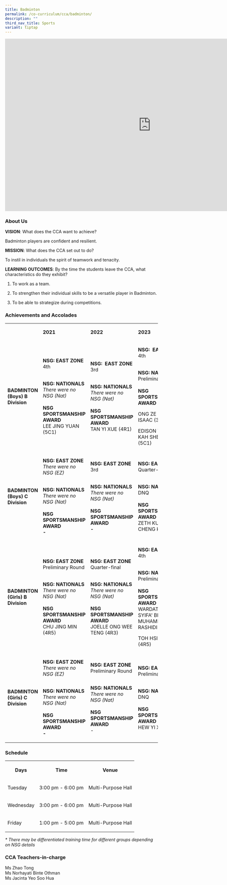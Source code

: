 ```yaml
---
title: Badminton
permalink: /co-curriculum/cca/badminton/
description: ""
third_nav_title: Sports
variant: tiptap
---
```

<div class="iframe-wrapper"><iframe height="569" width="960" allowfullscreen="true" frameborder="0" src="https://docs.google.com/presentation/d/1FW0k-MTzIIITn0Gpre2R7T7kJy8AsF-MMhZ8h77JJo4/embed?start=true&amp;loop=true&amp;delayms=3000"></iframe></div><h3>About Us</h3><p><strong>VISION</strong>: What does the CCA want to achieve?&nbsp;</p><p>Badminton players are confident and resilient.</p><p><strong>MISSION</strong>: What does the CCA set out to do?</p><p>To instil in individuals the spirit of teamwork and tenacity.</p><p><strong>LEARNING OUTCOMES</strong>: By the time the students leave the CCA, what characteristics do they exhibit?</p><ol data-tight="true" class="tight"><li><p>To work as a team.</p></li><li><p>To strengthen their individual skills to be a versatile player in Badminton.</p></li><li><p>To be able to strategize during competitions.</p></li></ol><h3>Achievements and Accolades</h3><table><tbody><tr><td rowspan="1" colspan="1"><p><strong>&nbsp;</strong></p></td><td rowspan="1" colspan="1"><p><strong>2021</strong></p></td><td rowspan="1" colspan="1"><p><strong>2022</strong></p></td><td rowspan="1" colspan="1"><p><strong>2023</strong></p></td></tr><tr><td rowspan="1" colspan="1"><p><strong>BADMINTON (Boys) B Division</strong></p></td><td rowspan="1" colspan="1"><p><strong>NSG: EAST ZONE <br></strong>4th</p><p><strong><br>NSG: NATIONALS<br></strong><em>There were no NSG (Nat)</em><strong><br><br>NSG SPORTSMANSHIP AWARD<br></strong>LEE JING YUAN (5C1)</p></td><td rowspan="1" colspan="1"><p><strong>NSG:&nbsp; EAST ZONE <br></strong>3rd</p><p><strong><br>NSG: NATIONALS<br></strong><em>There were no NSG (Nat)</em><strong><br><br>NSG SPORTSMANSHIP AWARD<br></strong>TAN YI XUE (4R1)</p></td><td rowspan="1" colspan="1"><p><strong>NSG:&nbsp; EAST ZONE <br></strong>4th</p><p><strong><br>NSG: NATIONALS<br></strong>Preliminary Round<strong><br><br>NSG SPORTSMANSHIP AWARD</strong></p><p>ONG ZE LIN, ISAAC (3R1)</p><p>EDISON YONG KAH SHENG (5C1)</p></td></tr><tr><td rowspan="1" colspan="1"><p><strong>BADMINTON (Boys) C Division</strong></p></td><td rowspan="1" colspan="1"><p><strong>NSG: EAST ZONE <br></strong><em>There were no NSG (EZ)</em></p><p><strong><br>NSG: NATIONALS<br></strong><em>There were no NSG (Nat)</em><strong><br><br>NSG SPORTSMANSHIP AWARD<br>-</strong></p></td><td rowspan="1" colspan="1"><p><strong>NSG: EAST ZONE <br></strong>3rd</p><p><strong><br>NSG: NATIONALS<br></strong><em>There were no NSG (Nat)</em><strong><br><br>NSG SPORTSMANSHIP AWARD<br>-</strong></p></td><td rowspan="1" colspan="1"><p><strong>NSG: EAST ZONE <br></strong>Quarter-finals</p><p><strong><br>NSG: NATIONALS<br></strong>DNQ<strong><br><br>NSG SPORTSMANSHIP AWARD<br></strong>ZETH KUIK CHENG KAI (2C2)</p></td></tr><tr><td rowspan="1" colspan="1"><p><strong>BADMINTON (Girls) B Division</strong></p></td><td rowspan="1" colspan="1"><p><strong>NSG: EAST ZONE <br></strong>Preliminary Round</p><p><strong><br>NSG: NATIONALS<br></strong><em>There were no NSG (Nat)</em><strong><br><br>NSG SPORTSMANSHIP AWARD<br></strong>CHU JING MIN (4R5)</p></td><td rowspan="1" colspan="1"><p><strong>NSG: EAST ZONE <br></strong>Quarter-final</p><p><strong><br>NSG: NATIONALS<br></strong><em>There were no NSG (Nat)</em><strong><br><br>NSG SPORTSMANSHIP AWARD<br></strong>JOELLE ONG WEE TENG (4R3)</p></td><td rowspan="1" colspan="1"><p><strong>NSG: EAST ZONE <br></strong>4th</p><p><strong><br>NSG: NATIONALS<br></strong>Preliminary Round<strong><br><br>NSG SPORTSMANSHIP AWARD<br></strong>WARDATUS SYIFA' BINTE MUHAMMAD RASHIDI (4C3)</p><p>TOH HSIN YIN (4R5)</p></td></tr><tr><td rowspan="1" colspan="1"><p><strong>BADMINTON (Girls) C Division</strong></p></td><td rowspan="1" colspan="1"><p><strong>NSG: EAST ZONE <br></strong><em>There were no NSG (EZ)</em></p><p><strong><br>NSG: NATIONALS<br></strong><em>There were no NSG (Nat)</em><strong><br><br>NSG SPORTSMANSHIP AWARD<br>-</strong></p></td><td rowspan="1" colspan="1"><p><strong>NSG: EAST ZONE <br></strong>Preliminary Round</p><p><strong><br>NSG: NATIONALS<br></strong><em>There were no NSG (Nat)</em><strong><br><br>NSG SPORTSMANSHIP AWARD<br></strong>-</p></td><td rowspan="1" colspan="1"><p><strong>NSG: EAST ZONE <br></strong>Preliminary Round</p><p><strong><br>NSG: NATIONALS<br></strong>DNQ<strong><br><br>NSG SPORTSMANSHIP AWARD<br></strong>HEW YI XIN (2R3)</p></td></tr></tbody></table><h3>Schedule</h3><table><tbody><tr><th rowspan="1" colspan="1"><p>Days</p></th><th rowspan="1" colspan="1"><p>Time</p></th><th rowspan="1" colspan="1"><p>Venue<br></p></th></tr><tr><td rowspan="1" colspan="1"><p>Tuesday</p></td><td rowspan="1" colspan="1"><p>3:00 pm - 6:00 pm</p></td><td rowspan="1" colspan="1"><p>Multi-Purpose Hall</p></td></tr><tr><td rowspan="1" colspan="1"><p>Wednesday</p></td><td rowspan="1" colspan="1"><p>3:00 pm - 6:00 pm</p></td><td rowspan="1" colspan="1"><p>Multi-Purpose Hall</p></td></tr><tr><td rowspan="1" colspan="1"><p>Friday</p></td><td rowspan="1" colspan="1"><p>1:00 pm - 5:00 pm</p></td><td rowspan="1" colspan="1"><p>Multi-Purpose Hall</p></td></tr></tbody></table><p><em>* There may be differentiated training time for different groups depending on NSG details</em></p><h3>CCA Teachers-in-charge</h3><p>Ms Zhao Tong<br>Ms Norhayati Binte Othman<br>Ms Jacinta Yeo Soo Hua</p>